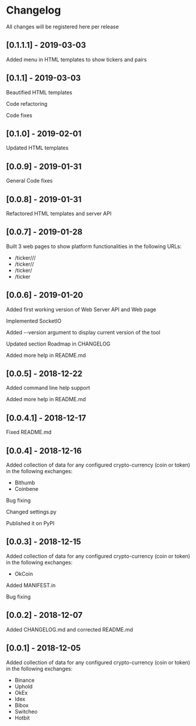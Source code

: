 # Changelog
All changes will be registered here per release 


## [0.1.1.1] - 2019-03-03
Added menu in HTML templates to show tickers and pairs


## [0.1.1] - 2019-03-03
Beautified HTML templates

Code refactoring

Code fixes


## [0.1.0] - 2019-02-01
Updated HTML templates


## [0.0.9] - 2019-01-31
General Code fixes


## [0.0.8] - 2019-01-31
Refactored HTML templates and server API


## [0.0.7] - 2019-01-28
Built 3 web pages to show platform functionalities in the following URLs:

* /ticker/<exchange>/<pair>/<frequency>
* /ticker/<pair>/<frequency>
* /ticker/<frequency>
* /ticker


## [0.0.6] - 2019-01-20
Added first working version of Web Server API and Web page

Implemented SocketIO

Added --version argument to display current version of the tool

Updated section Roadmap in CHANGELOG

Added more help in README.md


## [0.0.5] - 2018-12-22
Added command line help support

Added more help in README.md


## [0.0.4.1] - 2018-12-17
Fixed README.md


## [0.0.4] - 2018-12-16
Added collection of data for any configured crypto-currency (coin or token) in 
the following exchanges:

* Bithumb
* Coinbene

Bug fixing

Changed settings.py

Published it on PyPI


## [0.0.3] - 2018-12-15
Added collection of data for any configured crypto-currency (coin or token) in 
the following exchanges:

* OkCoin

Added MANIFEST.in

Bug fixing


## [0.0.2] - 2018-12-07
Added CHANGELOG.md and corrected README.md


## [0.0.1] - 2018-12-05
Added collection of data for any configured crypto-currency (coin or token) in 
the following exchanges:

* Binance
* Uphold
* OkEx
* Idex
* Bibox
* Switcheo
* Hotbit
